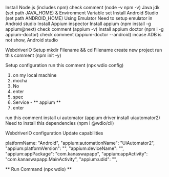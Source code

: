 Install Node.js (includes npm) check comment (node -v npm -v)
Java jdk (set path JAVA_HOME) & Environment Variable set
Install Android Studio (set path ANDROID_HOME)
Using Emulator Need to setup emulator in Android studio 
Install Appium inspector 
Install appium (npm install -g appium@next) check comment (appium -v)
Install appium doctor (npm i -g appium-doctor) check comment (appium-doctor --android) incase ADB is not show, Android studio

WebdriverIO Setup
mkdir Filename && cd Filename
create new project run this comment (npm init -y)

Setup configuration
run this comment (npx wdio config)
1. on my local machine
2. mocha
3. No
4. enter
5. spec
6. Service - ** appium **
7. enter

run this comment install ui automator (appium driver install uiautomator2)
Need to install this dependencies  (npm i @wdio/cli)

WebdriverIO configuration
Update capabilities

 platformName: "Android",
    "appium:automationName": "UiAutomator2",
    "appium:platformVersion": "",
    "appium:deviceName": "",
    "appium:appPackage": "com.kanaswapapp",
    "appium:appActivity": "com.kanaswapapp.MainActivity",
    "appium:udid": "",

** Run Command (npx wdio) **





